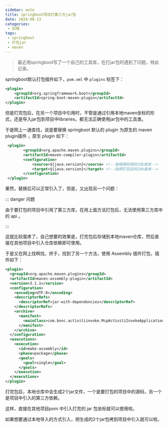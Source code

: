 ```yaml
---
sidebar: auto
title: springboot项目打第三方jar包
date: 2020-08-13
categories:
 - 后端
tags:
 - springboot
 - 打包jar
 - maven
---
```


<Copyright link="https://imxiaolong.com/views/backend/springboot项目打第三方jar包.html" />

> 最近用springboot写了一个自己的工具库，在打jar包时遇到了问题，特此记录。

springboot默认打包插件如下，`pom.xml` 中  `plugins` 标签下：

```xml
<plugin>
	<groupId>org.springframework.boot</groupId>
    <artifactId>spring-boot-maven-plugin</artifactId>
</plugin>
```

但是打完包后，在另一个项目中引用时，不管是通过引用本地maven坐标的形式，还是导入jar包到项目中libraries，都无法正确使用jar包中的工具类。

于是网上一通查找，说是要替换 springboot 默认的 plugin 为原生的 maven plugin插件 ，原生 plugin 如下：

```xml
 <plugin>
 		<groupId>org.apache.maven.plugins</groupId>
  	    <artifactId>maven-compiler-plugin</artifactId>
  	    <configuration>
  		    <source>${java.version}</source> <!--指明源码用的Jdk版本-->
  		    <target>${java.version}</target> <!--指明打包后的Jdk版本-->
  	    </configuration>               
 </plugin>
```

果然，替换后可以正常引入了，但是，又出现另一个问题：

::: danger 问题

由于要打包的项目中引用了第三方库，在用上面方法打包后，无法使用第三方库中的 api 。

:::

这就比较蛋疼了，自己想要的效果是，打完包后存储到本地maven仓库，然后直接在其他项目中引入仓库依赖即可使用。

于是又在网上找啊找，终于，找到了另一个方法，使用 Assembly 插件打包，插件如下：

```xml
<plugin>
  <groupId>org.apache.maven.plugins</groupId>
  <artifactId>maven-assembly-plugin</artifactId>
  <version>3.1.1</version>
  <configuration>
    <encoding>UTF-8</encoding>
    <descriptorRefs>
      <descriptorRef>jar-with-dependencies</descriptorRef>
    </descriptorRefs>
    <archive>
      <manifest>
        <mainClass>com.bonc.activitiinvoke.McpActivitiInvokeApplication</mainClass>
      </manifest>
    </archive>
  </configuration>
  <executions>
    <execution>
      <id>make-assembly</id>
      <phase>package</phase>
      <goals>
        <goal>single</goal>
      </goals>
    </execution>
  </executions>
</plugin>						
```

打完包后，本地仓库中会生成2个jar文件，一个是要打包的项目中的源码，另一个是项目中引入的第三方依赖。

这样，直接在其他项目pom 中引入打完的 jar 包坐标就可以使用啦。

如果想要通过本地导入的方式引入，把生成的2个jar包拷到项目中引入就可以啦。


